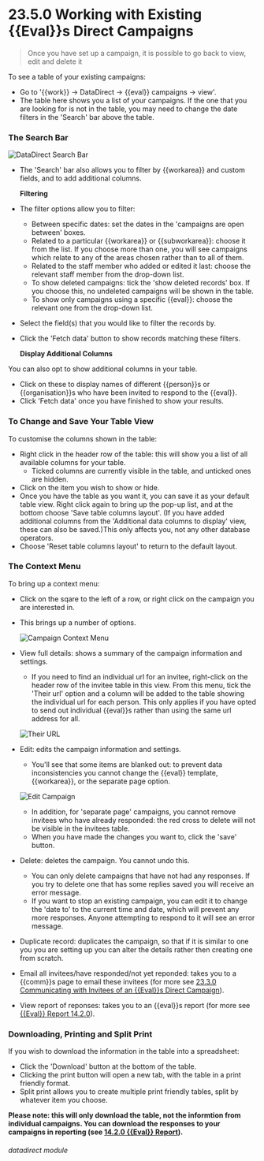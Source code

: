 # 23.5.0 Working with Existing {{Eval}}s Direct Campaigns

> Once you have set up a campaign, it is possible to go back to view, edit and delete it

To see a table of your existing campaigns:
- Go to '{{work}} -> DataDirect -> {{eval}} campaigns -> view'.
- The table here shows you a list of your campaigns. If the one that you are looking for is not in the table, you may need to change the date filters in the 'Search' bar above the table.

### The Search Bar

![DataDirect Search Bar](23.5.0a.png)

- The 'Search' bar also allows you to filter by {{workarea}} and custom fields, and to add additional columns.  
  
   **Filtering**
- The filter options allow you to filter: 
   - Between specific dates: set the dates in the 'campaigns are open between' boxes.
   - Related to a particular {{workarea}} or {{subworkarea}}: choose it from the list. If you choose more than one, you will see campaigns which relate to any of the areas chosen rather than to all of them.
   - Related to the staff member who added or edited it last: choose the relevant staff member from the drop-down list.
   - To show deleted campaigns: tick the 'show deleted records' box. If you choose this, no undeleted campaigns will be shown in the table.
   - To show only campaigns using a specific {{eval}}: choose the relevant one from the drop-down list.
- Select the field(s) that you would like to filter the records by. 
- Click the 'Fetch data' button to show records matching these filters.

   **Display Additional Columns**

You can also opt to show additional columns in your table.
- Click on these to display names of different {{person}}s or {{organisation}}s who have been invited to respond to the {{eval}}.
- Click 'Fetch data' once you have finished to show your results.

### To Change and Save Your Table View

To customise the columns shown in the table:
- Right click in the header row of the table: this will show you a list of all available columns for your table. 
   - Ticked columns are currently visible in the table, and unticked ones are hidden.  
- Click on the item you wish to show or hide. 
- Once you have the table as you want it, you can save it as your default table view. Right click again to bring up the pop-up list, and at the bottom choose 'Save table columns layout'. (If you have added additional columns from the 'Additional data columns to display' view, these can also be saved.)This only affects you, not any other database operators.
- Choose 'Reset table columns layout' to return to the default layout.  

### The Context Menu

To bring up a context menu:
- Click on the sqare to the left of a row, or right click on the campaign you are interested in. 
- This brings up a number of options.

   ![Campaign Context Menu](25.3.0b.png)

- View full details: shows a summary of the campaign information and settings. 
   - If you need to find an individual url for an invitee, right-click on the header row of the invitee table in this view. From this menu, tick the 'Their url' option and a column will be added to the table showing the individual url for each person. This only applies if you have opted to send out individual {{eval}}s rather than using the same url address for all.
   
   ![Their URL](23.5.0d.png)
   
- Edit: edits the campaign information and settings.
   - You'll see that some items are blanked out: to prevent data inconsistencies you cannot change the {{eval}} template, {{workarea}}, or the separate page option.

   ![Edit Campaign](23.5.0c.png)

   - In addition, for 'separate page' campaigns, you cannot remove invitees who have already responded: the red cross to delete will not be visible in the invitees table. 
   - When you have made the changes you want to, click the 'save' button.
- Delete: deletes the campaign.  You cannot undo this.
   - You can only delete campaigns that have not had any responses. If you try to delete one that has some replies saved you will receive an error message. 
   - If you want to stop an existing campaign, you can edit it to change the 'date to' to the current time and date, which will prevent any more responses. Anyone attempting to respond to it will see an error message. 
- Duplicate record: duplicates the campaign, so that if it is similar to one you you are setting up you can alter the details rather then creating one from scratch.
- Email all invitees/have responded/not yet reponded: takes you to a {{comm}}s page to email these invitees (for more see [23.3.0 Communicating with Invitees of an {{Eval}}s Direct Campaign](/help/index/p/23.3.0)).
- View report of reponses:  takes you to an {{eval}}s report (for more see [{{Eval}} Report 14.2.0](/help/index/p/14.2.0)).

### Downloading, Printing and Split Print

If you wish to download the information in the table into a spreadsheet:
- Click the 'Download' button at the bottom of the table.  
- Clicking the print button will open a new tab, with the table in a print friendly format.  
- Split print allows you to create multiple print friendly tables, split by whatever item you choose.

**Please note: this will only download the table, not the informtion from individual campaigns. You can download the responses to your campaigns in reporting (see [14.2.0 {{Eval}} Report](/help/index/p/14.2.0)).**
   
   
###### datadirect module


